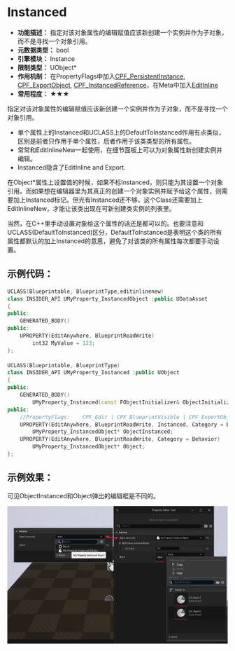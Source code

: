 # Instanced

- **功能描述：** 指定对该对象属性的编辑赋值应该新创建一个实例并作为子对象，而不是寻找一个对象引用。
- **元数据类型：** bool
- **引擎模块：** Instance
- **限制类型：** UObject*
- **作用机制：** 在PropertyFlags中加入[CPF_PersistentInstance](../../../../Flags/EPropertyFlags/CPF_PersistentInstance.md), [CPF_ExportObject](../../../../Flags/EPropertyFlags/CPF_ExportObject.md), [CPF_InstancedReference](../../../../Flags/EPropertyFlags/CPF_InstancedReference.md)，在Meta中加入[EditInline](../../../../Meta/DetailsPanel/EditInline/EditInline.md)
- **常用程度：** ★★★

指定对该对象属性的编辑赋值应该新创建一个实例并作为子对象，而不是寻找一个对象引用。

- 单个属性上的Instanced和UCLASS上的DefaultToInstanced作用有点类似，区别是前者只作用于单个属性，后者作用于该类类型的所有属性。
- 常常和EditInlineNew一起使用，在细节面板上可以为对象属性新创建实例并编辑。
- Instanced隐含了EditInline and Export.

在Object*属性上设置值的时候，如果不标Instanced，则只能为其设置一个对象引用。而如果想在编辑器里为其真正的创建一个对象实例并赋予给这个属性，则需要加上Instanced标记。但光有Instanced还不够，这个Class还需要加上EditInlineNew，才能让该类出现在可新创建类实例的列表里。

当然，在C++里手动设置对象给这个属性的话还是都可以的。也要注意和UCLASS(DefaultToInstanced)区分，DefaultToInstanced是表明这个类的所有属性都默认的加上Instanced的意思，避免了对该类的所有属性每次都要手动设置。

## 示例代码：

```cpp
UCLASS(Blueprintable, BlueprintType,editinlinenew)
class INSIDER_API UMyProperty_InstancedObject :public UDataAsset
{
public:
	GENERATED_BODY()
public:
	UPROPERTY(EditAnywhere, BlueprintReadWrite)
		int32 MyValue = 123;
};

UCLASS(Blueprintable, BlueprintType)
class INSIDER_API UMyProperty_Instanced :public UObject
{
public:
	GENERATED_BODY()
		UMyProperty_Instanced(const FObjectInitializer& ObjectInitializer = FObjectInitializer::Get());
public:
	//PropertyFlags:	CPF_Edit | CPF_BlueprintVisible | CPF_ExportObject | CPF_ZeroConstructor | CPF_InstancedReference | CPF_NoDestructor | CPF_PersistentInstance | CPF_HasGetValueTypeHash | CPF_NativeAccessSpecifierPublic
	UPROPERTY(EditAnywhere, BlueprintReadWrite, Instanced, Category = Behavior)
		UMyProperty_InstancedObject* ObjectInstanced;
	UPROPERTY(EditAnywhere, BlueprintReadWrite, Category = Behavior)
		UMyProperty_InstancedObject* Object;
};
```

## 示例效果：

可见ObjectInstanced和Object弹出的编辑框是不同的。

![Untitled](Untitled.png)